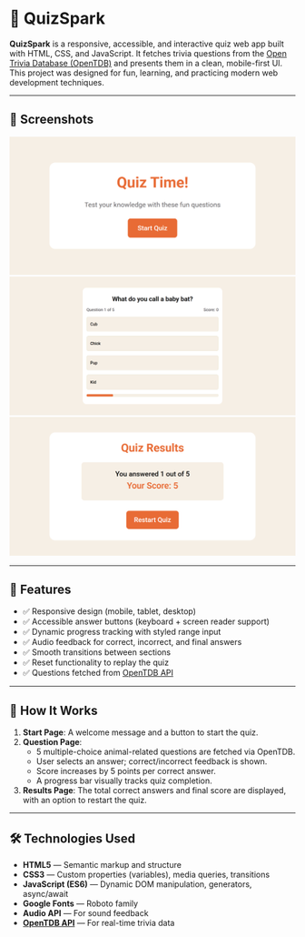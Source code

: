 # 🎯 QuizSpark

**QuizSpark** is a responsive, accessible, and interactive quiz web app built with HTML, CSS, and JavaScript. It fetches trivia questions from the [Open Trivia Database (OpenTDB)](https://opentdb.com/) and presents them in a clean, mobile-first UI. This project was designed for fun, learning, and practicing modern web development techniques.

---

## 📸 Screenshots

![Start Screen](assets/imgs/start.png)
![Question Screen](assets/imgs/question.png)
![Results Screen](assets/imgs/results.png)

---

## 🚀 Features

- ✅ Responsive design (mobile, tablet, desktop)
- ✅ Accessible answer buttons (keyboard + screen reader support)
- ✅ Dynamic progress tracking with styled range input
- ✅ Audio feedback for correct, incorrect, and final answers
- ✅ Smooth transitions between sections
- ✅ Reset functionality to replay the quiz
- ✅ Questions fetched from [OpenTDB API](https://opentdb.com/)

---

## 🧠 How It Works

1. **Start Page**: A welcome message and a button to start the quiz.
2. **Question Page**:
   - 5 multiple-choice animal-related questions are fetched via OpenTDB.
   - User selects an answer; correct/incorrect feedback is shown.
   - Score increases by 5 points per correct answer.
   - A progress bar visually tracks quiz completion.
3. **Results Page**: The total correct answers and final score are displayed, with an option to restart the quiz.

---

## 🛠️ Technologies Used

- **HTML5** — Semantic markup and structure
- **CSS3** — Custom properties (variables), media queries, transitions
- **JavaScript (ES6)** — Dynamic DOM manipulation, generators, async/await
- **Google Fonts** — Roboto family
- **Audio API** — For sound feedback
- **[OpenTDB API](https://opentdb.com/api_config.php)** — For real-time trivia data
